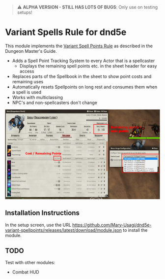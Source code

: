 > :warning: **ALPHA VERSION - STILL HAS LOTS OF BUGS**: Only use on testing setups!

# Variant Spells Rule for dnd5e

This module implements the [Variant Spell Points Rule](https://www.dndbeyond.com/sources/dmg/dungeon-masters-workshop#VariantSpellPoints) as described in the Dungeon Master's Guide. 

* Adds a Spell Point Tracking System to every Actor that is a spellcaster
  * Displays the remaining spell points etc. in the sheet header for easy access
* Replaces parts of the Spellbook in the sheet to show point costs and remaining uses
* Automatically resets Spellpoints on long rest and consumes them when a spell is used
* Works with multiclassing
* NPC's and non-spellcasters don't change

![Screenshot](images/screenshot.jpg)

## Installation Instructions

In the setup screen, use the URL https://github.com/Mary-Usagi/dnd5e-variant-spellpoints/releases/latest/download/module.json to install the module.

## TODO
Test with other modules:
* Combat HUD
